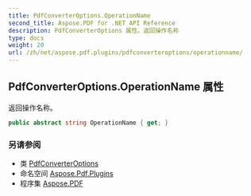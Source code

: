 ```yaml
---
title: PdfConverterOptions.OperationName
second_title: Aspose.PDF for .NET API Reference
description: PdfConverterOptions 属性。返回操作名称
type: docs
weight: 20
url: /zh/net/aspose.pdf.plugins/pdfconverteroptions/operationname/
---
```

## PdfConverterOptions.OperationName 属性

返回操作名称。

```csharp
public abstract string OperationName { get; }
```

### 另请参阅

* 类 [PdfConverterOptions](../)
* 命名空间 [Aspose.Pdf.Plugins](../../../aspose.pdf.plugins/)
* 程序集 [Aspose.PDF](../../../)